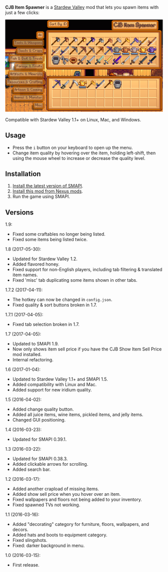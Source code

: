 ﻿**CJB Item Spawner** is a [Stardew Valley](http://stardewvalley.net/) mod that lets you spawn items
with just a few clicks:

![](screenshot.png)

Compatible with Stardew Valley 1.1+ on Linux, Mac, and Windows.

## Usage
* Press the `i` button on your keyboard to open up the menu.
* Change item quality by hovering over the item, holding left-shift, then using the mouse wheel to
  increase or decrease the quality level.

## Installation
1. [Install the latest version of SMAPI](https://github.com/Pathoschild/SMAPI/releases).
2. [Install this mod from Nexus mods](http://www.nexusmods.com/stardewvalley/mods/93).
3. Run the game using SMAPI.

## Versions
1.9:
* Fixed some craftables no longer being listed.
* Fixed some items being listed twice.

1.8 (2017-05-30):
* Updated for Stardew Valley 1.2.
* Added flavored honey.
* Fixed support for non-English players, including tab filtering & translated item names.
* Fixed 'misc' tab duplicating some items shown in other tabs.

1.7.2 (2017-04-11):
* The hotkey can now be changed in `config.json`.
* Fixed quality & sort buttons broken in 1.7.

1.7.1 (2017-04-05):
* Fixed tab selection broken in 1.7.

1.7 (2017-04-05):
* Updated to SMAPI 1.9.
* Now only shows item sell price if you have the CJB Show Item Sell Price mod installed.
* Internal refactoring.

1.6 (2017-01-04):
* Updated to Stardew Valley 1.1+ and SMAPI 1.5.
* Added compatibility with Linux and Mac.
* Added support for new iridium quality.

1.5 (2016-04-02):
* Added change quality button.
* Added all juice items, wine items, pickled items, and jelly items.
* Changed GUI positioning.

1.4 (2016-03-23):
* Updated for SMAPI 0.39.1.

1.3 (2016-03-22):
* Updated for SMAPI 0.38.3.
* Added clickable arrows for scrolling.
* Added search bar.

1.2 (2016-03-17):
* Added another crapload of missing items.
* Added show sell price when you hover over an item.
* Fixed wallpapers and floors not being added to your inventory.
* Fixed spawned TVs not working.

1.1 (2016-03-16):
* Added "decorating" category for furniture, floors, wallpapers, and decors.
* Added hats and boots to equipment category.
* Fixed slingshots.
* Fixed: darker background in menu.

1.0 (2016-03-15):
* First release.
